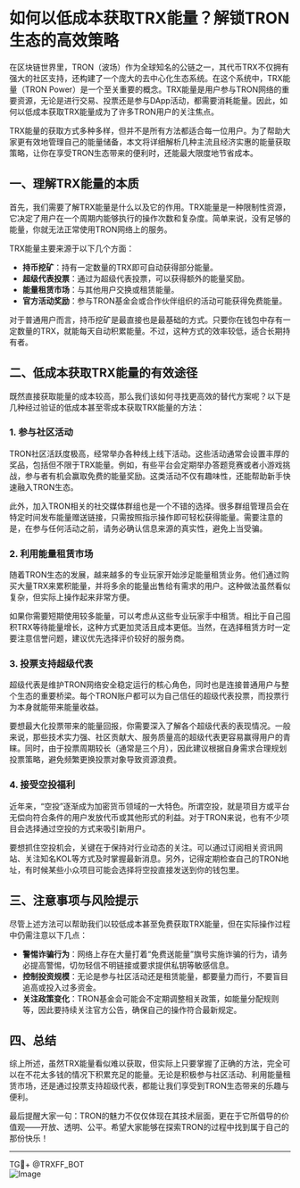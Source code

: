# 如何以低成本获取TRX能量？解锁TRON生态的高效策略

在区块链世界里，TRON（波场）作为全球知名的公链之一，其代币TRX不仅拥有强大的社区支持，还构建了一个庞大的去中心化生态系统。在这个系统中，TRX能量（TRON Power）是一个至关重要的概念。TRX能量是用户参与TRON网络的重要资源，无论是进行交易、投票还是参与DApp活动，都需要消耗能量。因此，如何以低成本获取TRX能量成为了许多TRON用户的关注焦点。

TRX能量的获取方式多种多样，但并不是所有方法都适合每一位用户。为了帮助大家更有效地管理自己的能量储备，本文将详细解析几种主流且经济实惠的能量获取策略，让你在享受TRON生态带来的便利时，还能最大限度地节省成本。

## 一、理解TRX能量的本质

首先，我们需要了解TRX能量是什么以及它的作用。TRX能量是一种限制性资源，它决定了用户在一个周期内能够执行的操作次数和复杂度。简单来说，没有足够的能量，你就无法正常使用TRON网络上的服务。

TRX能量主要来源于以下几个方面：
- **持币挖矿**：持有一定数量的TRX即可自动获得部分能量。
- **超级代表投票**：通过为超级代表投票，可以获得额外的能量奖励。
- **能量租赁市场**：与其他用户交换或租赁能量。
- **官方活动奖励**：参与TRON基金会或合作伙伴组织的活动可能获得免费能量。

对于普通用户而言，持币挖矿是最直接也是最基础的方式。只要你在钱包中存有一定数量的TRX，就能每天自动积累能量。不过，这种方式的效率较低，适合长期持有者。

## 二、低成本获取TRX能量的有效途径

既然直接获取能量的成本较高，那么我们该如何寻找更高效的替代方案呢？以下是几种经过验证的低成本甚至零成本获取TRX能量的方法：

### 1. 参与社区活动

TRON社区活跃度极高，经常举办各种线上线下活动。这些活动通常会设置丰厚的奖品，包括但不限于TRX能量。例如，有些平台会定期举办答题竞赛或者小游戏挑战，参与者有机会赢取免费的能量奖励。这类活动不仅有趣味性，还能帮助新手快速融入TRON生态。

此外，加入TRON相关的社交媒体群组也是一个不错的选择。很多群组管理员会在特定时间发布能量赠送链接，只需按照指示操作即可轻松获得能量。需要注意的是，在参与任何活动之前，请务必确认信息来源的真实性，避免上当受骗。

### 2. 利用能量租赁市场

随着TRON生态的发展，越来越多的专业玩家开始涉足能量租赁业务。他们通过购买大量TRX来累积能量，并将多余的能量出售给有需求的用户。这种做法虽然看似复杂，但实际上操作起来非常方便。

如果你需要短期使用较多能量，可以考虑从这些专业玩家手中租赁。相比于自己囤积TRX等待能量增长，这种方式更加灵活且成本更低。当然，在选择租赁方时一定要注意信誉问题，建议优先选择评价较好的服务商。

### 3. 投票支持超级代表

超级代表是维护TRON网络安全稳定运行的核心角色，同时也是连接普通用户与整个生态的重要桥梁。每个TRON账户都可以为自己信任的超级代表投票，而投票行为本身就能带来能量收益。

要想最大化投票带来的能量回报，你需要深入了解各个超级代表的表现情况。一般来说，那些技术实力强、社区贡献大、服务质量高的超级代表更容易赢得用户的青睐。同时，由于投票周期较长（通常是三个月），因此建议根据自身需求合理规划投票策略，避免频繁更换投票对象导致资源浪费。

### 4. 接受空投福利

近年来，“空投”逐渐成为加密货币领域的一大特色。所谓空投，就是项目方或平台无偿向符合条件的用户发放代币或其他形式的利益。对于TRON来说，也有不少项目会选择通过空投的方式来吸引新用户。

要想抓住空投机会，关键在于保持对行业动态的关注。可以通过订阅相关资讯网站、关注知名KOL等方式及时掌握最新消息。另外，记得定期检查自己的TRON地址，有时候某些小众项目可能会选择将空投直接发送到你的钱包里。

## 三、注意事项与风险提示

尽管上述方法可以帮助我们以较低成本甚至免费获取TRX能量，但在实际操作过程中仍需注意以下几点：

- **警惕诈骗行为**：网络上存在大量打着“免费送能量”旗号实施诈骗的行为，请务必提高警惕，切勿轻信不明链接或要求提供私钥等敏感信息。
- **控制投资规模**：无论是参与社区活动还是租赁能量，都要量力而行，不要盲目追高或投入过多资金。
- **关注政策变化**：TRON基金会可能会不定期调整相关政策，如能量分配规则等，因此要持续关注官方公告，确保自己的操作符合最新规定。

## 四、总结

综上所述，虽然TRX能量看似难以获取，但实际上只要掌握了正确的方法，完全可以在不花太多钱的情况下积累充足的能量。无论是积极参与社区活动、利用能量租赁市场，还是通过投票支持超级代表，都能让我们享受到TRON生态带来的乐趣与便利。

最后提醒大家一句：TRON的魅力不仅仅体现在其技术层面，更在于它所倡导的价值观——开放、透明、公平。希望大家能够在探索TRON的过程中找到属于自己的那份快乐！

---

TG💪+ @TRXFF_BOT  
![Image](https://sites.google.com/view/trxduihuan/)